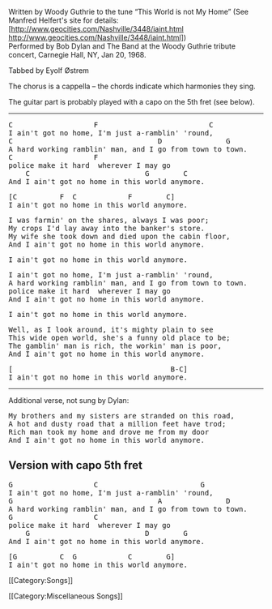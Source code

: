 Written by Woody Guthrie to the tune “This World is not My Home”
(See Manfred Helfert's site for details: [http://www.geocities.com/Nashville/3448/iaint.html http://www.geocities.com/Nashville/3448/iaint.html])<br>
Performed by Bob Dylan and The Band at the Woody Guthrie tribute
concert, Carnegie Hall, NY, Jan 20, 1968.<br>

Tabbed by Eyolf Østrem

The chorus is a cappella – the chords indicate which harmonies they sing.

The guitar part is probably played with a capo on the 5th fret (see below).

----
<pre class="verse">
C                   F                          C
I ain't got no home, I'm just a-ramblin' 'round,
C                                  D               G
A hard working ramblin' man, and I go from town to town.
C                   F
police make it hard  wherever I may go
    C                           G        C
And I ain't got no home in this world anymore.
</pre>

<pre class="refrain">
[C          F  C            F        C]
I ain't got no home in this world anymore.
</pre>

<pre class="verse">
I was farmin' on the shares, always I was poor;
My crops I'd lay away into the banker's store.
My wife she took down and died upon the cabin floor,
And I ain't got no home in this world anymore.
</pre>

<pre class="refrain">
I ain't got no home in this world anymore.
</pre>

<pre class="verse">
I ain't got no home, I'm just a-ramblin' 'round,
A hard working ramblin' man, and I go from town to town.
police make it hard  wherever I may go
And I ain't got no home in this world anymore.
</pre>

<pre class="refrain">
I ain't got no home in this world anymore.
</pre>

<pre class="verse">
Well, as I look around, it's mighty plain to see
This wide open world, she's a funny old place to be;
The gamblin' man is rich, the workin' man is poor,
And I ain't got no home in this world anymore.
</pre>

<pre class="refrain">
[                                     B-C]
I ain't got no home in this world anymore.
</pre>

----
Additional verse, not sung by Dylan:

<pre class="verse">
My brothers and my sisters are stranded on this road,
A hot and dusty road that a million feet have trod;
Rich man took my home and drove me from my door
And I ain't got no home in this world anymore.
</pre>

<h2 class="songversion">Version with capo 5th fret</h2>
<pre class="verse">
G                   C                        G
I ain't got no home, I'm just a-ramblin' 'round,
G                                  A               D
A hard working ramblin' man, and I go from town to town.
G                   C
police make it hard  wherever I may go
    G                           D        G
And I ain't got no home in this world anymore.
</pre>

<pre class="refrain">
[G          C  G            C        G]
I ain't got no home in this world anymore.
</pre>

[[Category:Songs]]

[[Category:Miscellaneous Songs]]